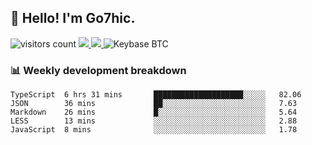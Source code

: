 ## 👋 Hello! I'm Go7hic.

 ![visitors count](https://visitors-by-url-pls-dont-use-this-in-your-repo.vercel.app/Go7hic-github-readme)
 <a href="https://twitter.com/Go7hic">
    <img src="https://img.shields.io/badge/-@Go7hic-1ca0f1?style=flat-square&labelColor=1ca0f1&logo=twitter&logoColor=white&link=https://twitter.com/Go7hic">
   <a/>
   <a href="mailto:gtfx0209@gmail.com">
    <img src="https://img.shields.io/badge/-gtfx0209@gmail.com-c14438?style=flat-square&logo=Gmail&logoColor=white&link=mailto:gtfx0209@gmail.com">
   <a/>
    ![Keybase BTC](https://img.shields.io/keybase/btc/Go7hic)
 <!--
🔭 I’m currently working
🌱 I’m currently learning
💬 Ask me about 
📫 How to reach me: 
⚡ Fun fact: 
-->
 <!--
![My Github Stats](https://github-readme-stats.vercel.app/api?username=Go7hic&show_icons=true&count_private=true)

-->

### 📊 Weekly development breakdown
<!--START_SECTION:waka-->
```text
TypeScript  6 hrs 31 mins       ████████████████████░░░░░   82.06 
JSON        36 mins             ██░░░░░░░░░░░░░░░░░░░░░░░   7.63 
Markdown    26 mins             █░░░░░░░░░░░░░░░░░░░░░░░░   5.64 
LESS        13 mins             ░░░░░░░░░░░░░░░░░░░░░░░░░   2.88 
JavaScript  8 mins              ░░░░░░░░░░░░░░░░░░░░░░░░░   1.78
```
<!--END_SECTION:waka-->
    

